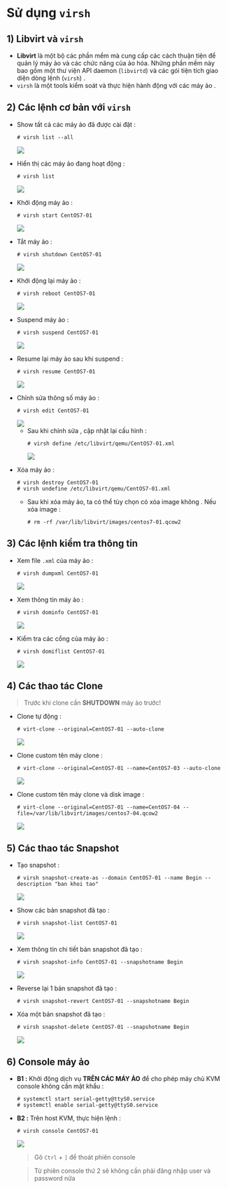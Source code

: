 # Sử dụng `virsh`
## **1) Libvirt và `virsh`**
- **Libvirt** là một bộ các phần mềm mà cung cấp các cách thuận tiện để quản lý máy ảo và các chức năng của ảo hóa. Những phần mềm này bao gồm một thư viện API daemon (`libvirtd`) và các gói tiện tích giao diện dòng lệnh (`virsh`) .
- `virsh` là một tools kiểm soát và thực hiện hành động với các máy ảo .
## **2) Các lệnh cơ bản với `virsh`**
- Show tất cả các máy ảo đã được cài đặt :
    ```
    # virsh list --all
    ```
    <img src=https://i.imgur.com/R8kJLUL.png>

- Hiển thị các máy ảo đang hoạt động :
    ```
    # virsh list
    ```
    <img src=https://i.imgur.com/m7ahyaj.png>

- Khởi động máy ảo :
    ```
    # virsh start CentOS7-01
    ```
    <img src=https://i.imgur.com/NFodMvH.png>

- Tắt máy ảo :
    ```
    # virsh shutdown CentOS7-01
    ```
    <img src=https://i.imgur.com/kBKbZQP.png>

- Khởi động lại máy ảo :
    ```
    # virsh reboot CentOS7-01
    ```
    <img src=https://i.imgur.com/zofG4HI.png>

- Suspend máy ảo :
    ```
    # virsh suspend CentOS7-01
    ```
    <img src=https://i.imgur.com/3ZWdQ14.png>

- Resume lại máy ảo sau khi suspend :
    ```
    # virsh resume CentOS7-01
    ```
    <img src=https://i.imgur.com/IKeMiXs.png>

- Chỉnh sửa thông số máy ảo :
    ```
    # virsh edit CentOS7-01
    ```
    <img src=https://i.imgur.com/yWLZ3vB.png>

    - Sau khi chỉnh sửa , cập nhật lại cấu hình :   
        ```
        # virsh define /etc/libvirt/qemu/CentOS7-01.xml
        ```
        <img src=https://i.imgur.com/PhKLdZw.png>

- Xóa máy ảo :
    ```
    # virsh destroy CentOS7-01
    # virsh undefine /etc/libvirt/qemu/CentOS7-01.xml
    ```
    - Sau khi xóa máy ảo, ta có thể tùy chọn có xóa image không . Nếu xóa image :
        ```
        # rm -rf /var/lib/libvirt/images/centos7-01.qcow2
        ```
## **3) Các lệnh kiểm tra thông tin**
- Xem file `.xml` của máy ảo :
    ```
    # virsh dumpxml CentOS7-01
    ```
    <img src=https://i.imgur.com/BZvXe2M.png>

- Xem thông tin máy ảo :
    ```
    # virsh dominfo CentOS7-01
    ```
    <img src=https://i.imgur.com/3CrUIVz.png>

- Kiểm tra các cổng của máy ảo :
    ```
    # virsh domiflist CentOS7-01
    ```
    <img src=https://i.imgur.com/mJg4oQ1.png>

## **4) Các thao tác Clone**
> Trước khi clone cần **SHUTDOWN** máy ảo trước!
- Clone tự động :
    ```
    # virt-clone --original=CentOS7-01 --auto-clone
    ```
    <img src=https://i.imgur.com/j53lAcm.png>

- Clone custom tên máy clone :
    ```
    # virt-clone --original=CentOS7-01 --name=CentOS7-03 --auto-clone
    ```
    <img src=https://i.imgur.com/DLzZDMe.png>
    
- Clone custom tên máy clone và disk image :
    ```
    # virt-clone --original=CentOS7-01 --name=CentOS7-04 --file=/var/lib/libvirt/images/centos7-04.qcow2
    ```
    <img src=https://i.imgur.com/QsGFUd8.png>

## **5) Các thao tác Snapshot**
- Tạo snapshot :
    ```
    # virsh snapshot-create-as --domain CentOS7-01 --name Begin --description "ban khoi tao"
    ```
    <img src=https://i.imgur.com/mm6fPJl.png>

- Show các bản snapshot đã tạo :
    ```
    # virsh snapshot-list CentOS7-01
    ```
    <img src=https://i.imgur.com/vgWrwM7.png>

- Xem thông tin chi tiết bản snapshot đã tạo :
    ```
    # virsh snapshot-info CentOS7-01 --snapshotname Begin
    ```
    <img src=https://i.imgur.com/kCBX9wM.png>

- Reverse lại 1 bản snapshot đã tạo :
    ```
    # virsh snapshot-revert CentOS7-01 --snapshotname Begin
    ```
- Xóa một bản snapshot đã tạo :
    ```
    # virsh snapshot-delete CentOS7-01 --snapshotname Begin
    ```
    <img src=https://i.imgur.com/FZl4vFU.png>

## **6) Console máy ảo**
- **B1 :** Khởi động dịch vụ **TRÊN CÁC MÁY ẢO** để cho phép máy chủ KVM console không cần mật khẩu :
    ```
    # systemctl start serial-getty@ttyS0.service
    # systemctl enable serial-getty@ttyS0.service
    ```
- **B2 :** Trên host KVM, thực hiện lệnh :
    ```
    # virsh console CentOS7-01
    ```
    <img src=https://i.imgur.com/kvXdQwa.png>
    
    > Gõ `Ctrl` + `]` để thoát phiên console
    
    > Từ phiên console thứ 2 sẽ không cần phải đăng nhập user và password nữa